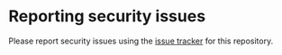 # Reporting security issues

Please report security issues using the [issue tracker](https://github.com/mhucka/template/issues) for this repository.
